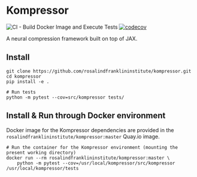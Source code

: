 # Kompressor

![CI - Build Docker Image and Execute Tests](https://github.com/rosalindfranklininstitute/kompressor/workflows/CI%20-%20Build%20Images%20and%20Execute%20Tests/badge.svg) [![codecov](https://codecov.io/gh/rosalindfranklininstitute/kompressor/branch/master/graph/badge.svg?token=)](https://codecov.io/gh/rosalindfranklininstitute/kompressor)

A neural compression framework built on top of JAX.

## Install

```
git clone https://github.com/rosalindfranklininstitute/kompressor.git
cd kompressor
pip install -e .

# Run tests
python -m pytest --cov=src/kompressor tests/
```

## Install & Run through Docker environment

Docker image for the Kompressor dependencies are provided in the `rosalindfranklininstitute/kompressor:master` Quay.io image.

```
# Run the container for the Kompressor environment (mounting the present working directory)
docker run --rm rosalindfranklininstitute/kompressor:master \
    python -m pytest --cov=/usr/local/kompressor/src/kompressor /usr/local/kompressor/tests
```
